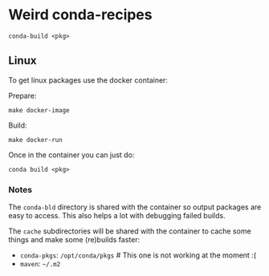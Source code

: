 # Weird conda-recipes

```
conda-build <pkg>
```

## Linux

To get linux packages use the docker container:

Prepare:

```
make docker-image
```

Build:

```
make docker-run
```

Once in the container you can just do:

```
conda build <pkg>
```

### Notes

The `conda-bld` directory is shared with the container so output packages are easy to access.
This also helps a lot with debugging failed builds.

The `cache` subdirectories will be shared with the container to cache some things and make some (re)builds faster:

- `conda-pkgs`: `/opt/conda/pkgs`  # This one is not working at the moment :(
- `maven`: `~/.m2`
